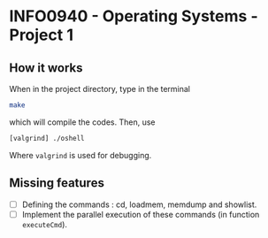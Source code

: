 # INFO0940 - Operating Systems - Project 1

## How it works
When in the project directory, type in the terminal 
```bash
make
```
which will compile the codes. Then, use
```bash
[valgrind] ./oshell
```
Where `valgrind` is used for debugging. 

## Missing features
- [ ] Defining the commands : cd, loadmem, memdump and showlist.
- [ ] Implement the parallel execution of these commands (in function `executeCmd`).
